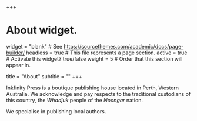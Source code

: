 +++
# About widget.
widget = "blank"  # See https://sourcethemes.com/academic/docs/page-builder/
headless = true  # This file represents a page section.
active = true  # Activate this widget? true/false
weight = 5  # Order that this section will appear in.

title = "About"
subtitle = ""
+++

Inkfinity Press is a boutique publishing house located in Perth, Western Australia. We acknowledge and pay respects to the traditional custodians of this country, the <i>Whadjuk</i> people of the <i>Noongar</i> nation. 

We specialise in publishing local authors. 